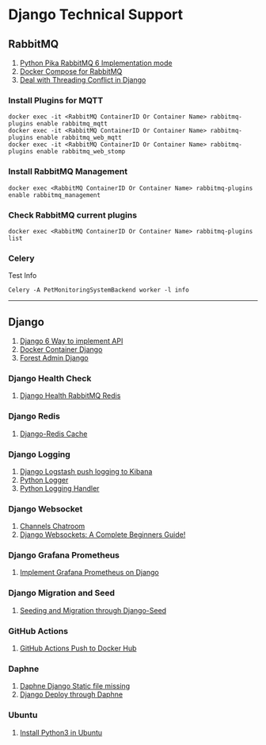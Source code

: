 # Django Technical Support

## RabbitMQ

1. [Python Pika RabbitMQ 6 Implementation mode](https://www.cnblogs.com/guyuyun/p/14970592.html)
2. [Docker Compose for RabbitMQ](https://hackmd.io/@sfRJH1u7S464tSaizL7ZsQ/r1one4Rxu)
3. [Deal with Threading Conflict in Django](https://blog.csdn.net/luslin1711/article/details/87885145)

### Install Plugins for MQTT

```shell
docker exec -it <RabbitMQ ContainerID Or Container Name> rabbitmq-plugins enable rabbitmq_mqtt
docker exec -it <RabbitMQ ContainerID Or Container Name> rabbitmq-plugins enable rabbitmq_web_mqtt
docker exec -it <RabbitMQ ContainerID Or Container Name> rabbitmq-plugins enable rabbitmq_web_stomp
```

### Install RabbitMQ Management

```shell
docker exec <RabbitMQ ContainerID Or Container Name> rabbitmq-plugins enable rabbitmq_management
```

### Check RabbitMQ current plugins

```shell
docker exec <RabbitMQ ContainerID Or Container Name> rabbitmq-plugins list
```

### Celery


Test Info
```shell
Celery -A PetMonitoringSystemBackend worker -l info
```

----

## Django 

1. [Django 6 Way to implement API](https://medium.com/djangotube/django-rest-api-curd-example-61c3a29b22ed)
2. [Docker Container Django](https://saadali18.medium.com/learn-docker-with-easy-implementation-in-python-django-application-82df50f351a9)
3. [Forest Admin Django](https://medium.com/forest-admin/forest-admin-django-admin-alternative-f71b3864ed65)

### Django Health Check 

1. [Django Health RabbitMQ Redis](https://ithelp.ithome.com.tw/articles/10235145)

### Django Redis

1. [Django-Redis Cache](https://ithelp.ithome.com.tw/articles/10256463)

### Django Logging

1. [Django Logstash push logging to Kibana](https://www.mls-tech.info/python/python-django-logging-to-elk/)
2. [Python Logger](https://www.cnblogs.com/jesse123/p/14135551.html)
3. [Python Logging Handler](https://blog.csdn.net/yypsober/article/details/51800120)

### Django Websocket

1. [Channels Chatroom](https://zhuanlan.zhihu.com/p/373801436)
2. [Django Websockets: A Complete Beginners Guide!](https://esketchers.com/django-websockets-a-complete-beginners-guide/)

### Django Grafana Prometheus

1. [Implement Grafana Prometheus on Django](https://karanchuri.medium.com/prometheus-grafana-in-django-92da4d782f8a)

### Django Migration and Seed

1. [Seeding and Migration through Django-Seed](https://medium.com/@ardho/migration-and-seeding-in-django-3ae322952111)

### GitHub Actions

1. [GitHub Actions Push to Docker Hub](https://blog.pradumnasaraf.dev/dockerhub-githubactions)

### Daphne

1. [Daphne Django Static file missing](https://blog.csdn.net/zy010101/article/details/121679187)
2. [Django Deploy through Daphne](https://wyde.github.io/2017/11/24/Deploying-Django-Channels-using-Daphne/)


### Ubuntu

1. [Install Python3 in Ubuntu](https://computingforgeeks.com/how-to-install-python-on-ubuntu-linux-system/)